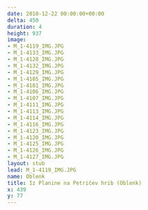 ```yaml
---
date: 2010-12-22 00:00:00+00:00
delta: 450
duration: 4
height: 937
image:
- M_1-4119_IMG.JPG
- M_1-4133_IMG.JPG
- M_1-4128_IMG.JPG
- M_1-4132_IMG.JPG
- M_1-4129_IMG.JPG
- M_1-4105_IMG.JPG
- M_1-4101_IMG.JPG
- M_1-4106_IMG.JPG
- M_1-4107_IMG.JPG
- M_1-4111_IMG.JPG
- M_1-4113_IMG.JPG
- M_1-4114_IMG.JPG
- M_1-4116_IMG.JPG
- M_1-4123_IMG.JPG
- M_1-4120_IMG.JPG
- M_1-4125_IMG.JPG
- M_1-4126_IMG.JPG
- M_1-4127_IMG.JPG
layout: stub
lead: M_1-4119_IMG.JPG
name: Oblenk
title: Iz Planine na Petričev hrib (Oblenk)
x: 439
y: 77
---
```

